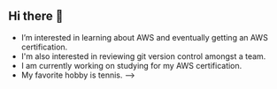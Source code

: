 ## Hi there 👋

* I’m interested in learning about AWS and eventually getting an AWS certification.
* I'm also interested in reviewing git version control amongst a team.
* I am currently working on studying for my AWS certification. 
* My favorite hobby is tennis.
-->
